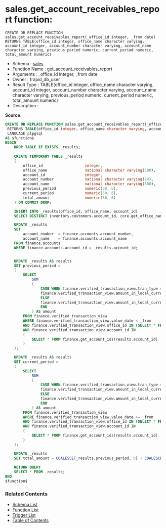 # sales.get_account_receivables_report function:

```plpgsql
CREATE OR REPLACE FUNCTION sales.get_account_receivables_report(_office_id integer, _from date)
RETURNS TABLE(office_id integer, office_name character varying, account_id integer, account_number character varying, account_name character varying, previous_period numeric, current_period numeric, total_amount numeric)
```
* Schema : [sales](../../schemas/sales.md)
* Function Name : get_account_receivables_report
* Arguments : _office_id integer, _from date
* Owner : frapid_db_user
* Result Type : TABLE(office_id integer, office_name character varying, account_id integer, account_number character varying, account_name character varying, previous_period numeric, current_period numeric, total_amount numeric)
* Description : 


**Source:**
```sql
CREATE OR REPLACE FUNCTION sales.get_account_receivables_report(_office_id integer, _from date)
 RETURNS TABLE(office_id integer, office_name character varying, account_id integer, account_number character varying, account_name character varying, previous_period numeric, current_period numeric, total_amount numeric)
 LANGUAGE plpgsql
AS $function$
BEGIN
    DROP TABLE IF EXISTS _results;
    
    CREATE TEMPORARY TABLE _results
    (
        office_id                   integer,
        office_name                 national character varying(500),
        account_id                  integer,
        account_number              national character varying(24),
        account_name                national character varying(500),
        previous_period             numeric(30, 6),
        current_period              numeric(30, 6),
        total_amount                numeric(30, 6)
    ) ON COMMIT DROP;

    INSERT INTO _results(office_id, office_name, account_id)
    SELECT DISTINCT inventory.customers.account_id, core.get_office_name_by_office_id(_office_id), _office_id FROM inventory.customers;

    UPDATE _results
    SET
        account_number  = finance.accounts.account_number,
        account_name    = finance.accounts.account_name
    FROM finance.accounts
    WHERE finance.accounts.account_id = _results.account_id;


    UPDATE _results AS results
    SET previous_period = 
    (        
        SELECT 
            SUM
            (
                CASE WHEN finance.verified_transaction_view.tran_type = 'Dr' THEN
                finance.verified_transaction_view.amount_in_local_currency
                ELSE
                finance.verified_transaction_view.amount_in_local_currency * -1
                END                
            ) AS amount
        FROM finance.verified_transaction_view
        WHERE finance.verified_transaction_view.value_date < _from
        AND finance.verified_transaction_view.office_id IN (SELECT * FROM core.get_office_ids(_office_id))
        AND finance.verified_transaction_view.account_id IN
        (
            SELECT * FROM finance.get_account_ids(results.account_id)
        )
    );

    UPDATE _results AS results
    SET current_period = 
    (        
        SELECT 
            SUM
            (
                CASE WHEN finance.verified_transaction_view.tran_type = 'Dr' THEN
                finance.verified_transaction_view.amount_in_local_currency
                ELSE
                finance.verified_transaction_view.amount_in_local_currency * -1
                END                
            ) AS amount
        FROM finance.verified_transaction_view
        WHERE finance.verified_transaction_view.value_date >= _from
        AND finance.verified_transaction_view.office_id IN (SELECT * FROM core.get_office_ids(_office_id))
        AND finance.verified_transaction_view.account_id IN
        (
            SELECT * FROM finance.get_account_ids(results.account_id)
        )
    );

    UPDATE _results
    SET total_amount = COALESCE(_results.previous_period, 0) + COALESCE(_results.current_period, 0);
    
    RETURN QUERY
    SELECT * FROM _results;
END
$function$

```

### Related Contents
* [Schema List](../../schemas.md)
* [Function List](../../functions.md)
* [Trigger List](../../triggers.md)
* [Table of Contents](../../README.md)

